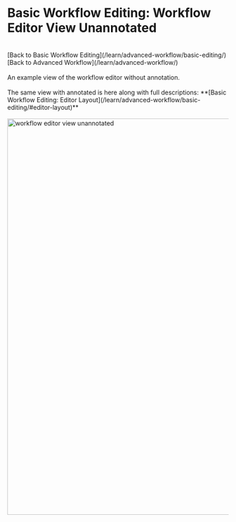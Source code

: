 <slot name="/learn/linkbox" />

# Basic Workflow Editing: Workflow Editor View Unannotated

<br />
[Back to Basic Workflow Editing](/learn/advanced-workflow/basic-editing/)
<br />
[Back to Advanced Workflow](/learn/advanced-workflow/)

<br />
<br />
An example view of the workflow editor without annotation.
<br />
<br />
The same view with annotated is here along with full descriptions: **[Basic Workflow Editing: Editor Layout](/learn/advanced-workflow/basic-editing/#editor-layout)**
<br />
<br />
<img src="/images/learn/workflow_editor_overview_plain.png" alt="workflow editor view unannotated" width="900" />
<br />
<br />
<br />
